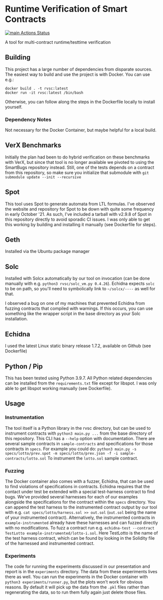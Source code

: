 # Runtime Verification of Smart Contracts
[![main Actions Status](https://github.com/dylanjwolff/rv-sc/workflows/main/badge.svg)](https://github.com/dylanjwolff/rv-sc/actions)

A tool for multi-contract runtime/testtime verification

## Building
This project has a large number of dependencies from disparate sources.
The easiest way to build and use the project is with Docker.
You can use e.g.:
```
docker build . -t rvsc:latest
docker run -it rvsc:latest /bin/bash
```

Otherwise, you can follow along the steps in the Dockerfile locally to install yourself. 

### Dependency Notes

Not necessary for the Docker Container, but maybe helpful for a local build.
## VerX Benchmarks

Initially the plan had been to do hybrid verification on these benchmarks with VerX, but since that tool is no longer available we pivoted to using the SmartBugs repository instead.
Still, one of the tests depends on a contract from this repository, so make sure you initialize that submodule with `git submodule update --init --recursive`

## Spot

This tool uses Spot to generate automata from LTL formulas.
I've observed the website and repository for Spot to be down with quite some frequency in early October '21.
As such, I've included a tarball with v2.9.8 of Spot in this repository directly to avoid sporadic CI issues.
I was only able to get this working by building and installing it manually (see Dockerfile for steps).

## Geth

Installed via the Ubuntu package manager

## Solc

Installed with Solcx automatically by our tool on invocation (can be done manually with e.g. `python3 rvsc/solc_vm.py 0.4.26`).
Echidna expects `solc` to be on path, so you'll need to symbolically link to `~/solcx/----` as well for that.

I observed a bug on one of my machines that prevented Echidna from fuzzing contracts that compiled with warnings.
If this occurs, you can use something like the wrapper script in the base directory as your Solc installation.

## Echidna

I used the latest Linux static binary release 1.7.2, available on Github (see Dockerfile)

## Python / Pip

This has been tested using Python 3.9.7. 
All Python related dependencies can be installed from the `requirements.txt` file except for libspot.
I was only able to get libspot working manually (see Dockerfile).

## Usage

### Instrumentation
The tool itself is a Python library in the rvsc directory, but can be used to instrument contracts with `python3 main.py ...` from the base directory of this repository.
This CLI has a `--help` option with documentation.
There are several sample contracts in `sample-contracts` and specifications for those contracts in `specs`.
For example you could do:
`python3 main.py -s specs/lotto/prev.spot -m specs/lotto/prev.json -f -i sample-contracts/lotto.sol`
To instrument the `lotto.sol` sample contract.

### Fuzzing

The Docker container also comes with a fuzzer, Echidna, that can be used to find violations of specifications in contracts.
Echidna requires that the contact under test be extended with a special test-harness contract to find bugs.
We've provided several harnesses for each of our examples alongside the specifications for the contract within the `specs` directory.
You can append the test harness to the instrumented contract output by our tool with e.g. `cat specs/lotto/harness.sol >> out.sol` (`out.sol` being the name of your instrumented contract).
Alternatively, the instrumented contracts in `example-instrumented` already have these harnesses and can fuzzed directly with no modifications.
To fuzz a contract run e.g. `echidna-test --contract TestLotto example-instrumented/lotto-i.sol`.
Here TestLotto is the name of the test harness contract, which can be found by looking in the Solidity file of the harnessed and instrumented contract.

### Experiments

The code for running the experiments discussed in our presentation and report is in the `experiments` directory.
The data from these experiments lives there as well.
You can run the experiments in the Docker container with `python3 experiments/runner.py`, but the plots won't work for obvious reasons.
By default it will pick up the data from the `.pkl` files rather than regenerating the data, so to run them fully again just delete those files.
